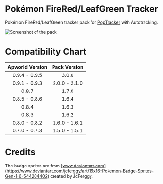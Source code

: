 # Pokémon FireRed/LeafGreen Tracker

Pokémon FireRed/LeafGreen tracker pack for [PopTracker](https://github.com/black-sliver/PopTracker/) with Autotracking.

![Screenshot of the pack](images/preview.png)

# Compatibility Chart
| Apworld Version | Pack Version  |
|:---------------:|:-------------:|
|  0.9.4 - 0.9.5  |     3.0.0     |
|  0.9.1 - 0.9.3  | 2.0.0 - 2.1.0 |
|      0.8.7      |     1.7.0     |
|  0.8.5 - 0.8.6  |     1.6.4     |
|      0.8.4      |     1.6.3     |
|      0.8.3      |     1.6.2     |
|  0.8.0 - 0.8.2  | 1.6.0 - 1.6.1 |
|  0.7.0 - 0.7.3  | 1.5.0 - 1.5.1 |

# Credits
The badge sprites are from [www.deviantart.com](https://www.deviantart.com/jcferggy/art/16x16-Pokemon-Badge-Sprites-Gen-1-6-544204402) created by JcFerggy.